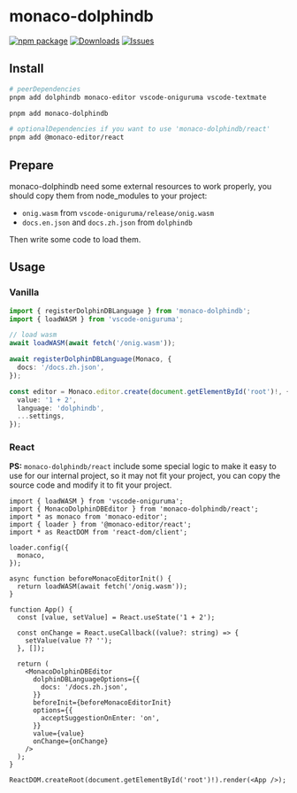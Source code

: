 # monaco-dolphindb

[![npm package][npm-img]][npm-url] [![Downloads][downloads-img]][downloads-url] [![Issues][issues-img]][issues-url]

## Install

```bash
# peerDependencies
pnpm add dolphindb monaco-editor vscode-oniguruma vscode-textmate

pnpm add monaco-dolphindb

# optionalDependencies if you want to use 'monaco-dolphindb/react'
pnpm add @monaco-editor/react
```

## Prepare

monaco-dolphindb need some external resources to work properly, you should copy them from node_modules to your project:

- `onig.wasm` from `vscode-oniguruma/release/onig.wasm`
- `docs.en.json` and `docs.zh.json` from `dolphindb`

Then write some code to load them.

## Usage

### Vanilla

```ts
import { registerDolphinDBLanguage } from 'monaco-dolphindb';
import { loadWASM } from 'vscode-oniguruma';

// load wasm
await loadWASM(await fetch('/onig.wasm'));

await registerDolphinDBLanguage(Monaco, {
  docs: '/docs.zh.json',
});

const editor = Monaco.editor.create(document.getElementById('root')!, {
  value: '1 + 2',
  language: 'dolphindb',
  ...settings,
});
```

### React

**PS:** `monaco-dolphindb/react` include some special logic to make it easy to use for our internal project, so it may not fit your project, you can copy the source code and modify it to fit your project.

```tsx
import { loadWASM } from 'vscode-oniguruma';
import { MonacoDolphinDBEditor } from 'monaco-dolphindb/react';
import * as monaco from 'monaco-editor';
import { loader } from '@monaco-editor/react';
import * as ReactDOM from 'react-dom/client';

loader.config({
  monaco,
});

async function beforeMonacoEditorInit() {
  return loadWASM(await fetch('/onig.wasm'));
}

function App() {
  const [value, setValue] = React.useState('1 + 2');

  const onChange = React.useCallback((value?: string) => {
    setValue(value ?? '');
  }, []);

  return (
    <MonacoDolphinDBEditor
      dolphinDBLanguageOptions={{
        docs: '/docs.zh.json',
      }}
      beforeInit={beforeMonacoEditorInit}
      options={{
        acceptSuggestionOnEnter: 'on',
      }}
      value={value}
      onChange={onChange}
    />
  );
}

ReactDOM.createRoot(document.getElementById('root')!).render(<App />);
```

[npm-img]: https://img.shields.io/npm/v/monaco-dolphindb
[npm-url]: https://www.npmjs.com/package/monaco-dolphindb
[downloads-img]: https://img.shields.io/npm/dt/monaco-dolphindb
[downloads-url]: https://www.npmtrends.com/monaco-dolphindb
[issues-img]: https://img.shields.io/github/issues/dolphindb/monaco-dolphindb
[issues-url]: https://github.com/dolphindb/monaco-dolphindb/issues
